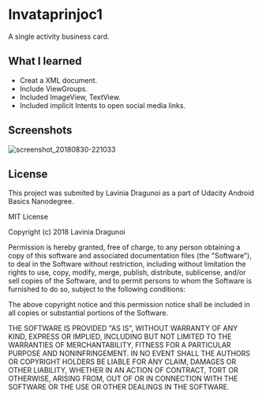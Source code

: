 # Invataprinjoc1
A single activity business card.

## What I learned

* Creat a XML document.
* Include ViewGroups.
* Included ImageView, TextView.
* Included implicit Intents to open social media links.

## Screenshots

![screenshot_20180830-221033](https://user-images.githubusercontent.com/36914492/44874115-d0a5b400-aca2-11e8-83f5-0dcb4fa2b3b2.jpg)


## License

This project was submited by Lavinia Dragunoi as a part of Udacity Android Basics Nanodegree.

MIT License

Copyright (c) 2018 Lavinia Dragunoi

Permission is hereby granted, free of charge, to any person obtaining a copy
of this software and associated documentation files (the "Software"), to deal
in the Software without restriction, including without limitation the rights
to use, copy, modify, merge, publish, distribute, sublicense, and/or sell
copies of the Software, and to permit persons to whom the Software is
furnished to do so, subject to the following conditions:

The above copyright notice and this permission notice shall be included in all
copies or substantial portions of the Software.

THE SOFTWARE IS PROVIDED "AS IS", WITHOUT WARRANTY OF ANY KIND, EXPRESS OR
IMPLIED, INCLUDING BUT NOT LIMITED TO THE WARRANTIES OF MERCHANTABILITY,
FITNESS FOR A PARTICULAR PURPOSE AND NONINFRINGEMENT. IN NO EVENT SHALL THE
AUTHORS OR COPYRIGHT HOLDERS BE LIABLE FOR ANY CLAIM, DAMAGES OR OTHER
LIABILITY, WHETHER IN AN ACTION OF CONTRACT, TORT OR OTHERWISE, ARISING FROM,
OUT OF OR IN CONNECTION WITH THE SOFTWARE OR THE USE OR OTHER DEALINGS IN THE
SOFTWARE.
